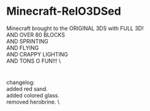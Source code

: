 # Minecraft-RelO3DSed
Minecraft brought to the ORIGINAL 3DS with FULL 3D! \
AND OVER 80 BLOCKS \
AND SPRINTING \
AND FLYING \
AND CRAPPY LIGHTING \
AND TONS O FUN!!! \
#


changelog:  \
  added red sand. \
  added colored glass. \
  removed herobrine. \
#
